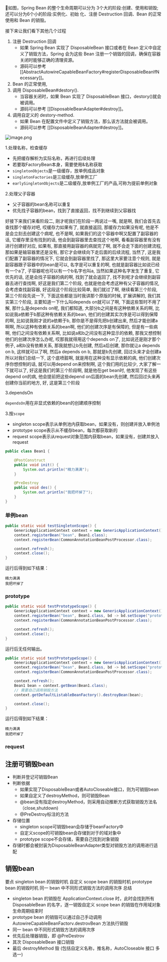 如图，Spring Bean 的整个生命周期可以分为 3个大的阶段:创建、使用和销毁;还可以分为6个小的阶段:实例化、初始
化、注册 Destruction 回调、Bean 的正常使用和 Bean 的销毁。

接下来让我们看下其他几个过程
1. 注册 Destruction 回调
	- 如果 Spring Bean 实现了 DisposableBean 接口或者在 Bean 定义中自定义了销毁方法，Spring 会为这些 Bean 注册一个销毁的回调，确保在容器关闭时能够正确的清理资源。
	- 源码可以参考 [[AbstractAutowireCapableBeanFactory#registerDisposableBeanlfNecessary]]。
2. Bean 的正常使用,
3. 调用 DisposableBean#destory().
	- 当容器关闭时，如果 Bean 实现了 DisposableBean 接口，destory()就会被调用。
	- 源码可以参考 [[DisposableBeanAdapter#destroy]]。
1. 调用自定义的 destory-method.
	- 如果 Bean 在配置文件中定义了销毁方法，那么该方法就会被调用。
	- 源码可以参考 [[DisposableBeanAdapter#destroy]]。



![image.png](https://gitee.com/ycfan/images/raw/master/img/20231215194322.png)

1.处理名称，检查缓存

  - 先把缓存解析为实际名称，再进行后续处理
  - 若要取FactoryBean本身，需要使用&名称获取
  - `singletonObjects`是一级缓存，放单例成品对象
  - `singletonFactories`是三级缓存,放单例工厂
  - `earlySingletonObjects`是二级缓存,放单例工厂的产品,可称为提前单例对象

2.处理父子容器
  - 父子容器的bean名称可以重复
  - 优先找子容器的bean，找到了直接返回，找不到继续到父容器找

好接下来我们来看阶段二, 刚才呢我们在阶段一两说过一嘴, 就是啊, 我们会首先去查找那个缓存对吧, 哎缓存力如果有了, 就直接返回, 那缓存力如果没有呢, 他是不是会立刻去创建这个病呢, 也不是啊, 如果我们的这个容器中啊又配置了副容器的话, 它缓存里没有找到的话, 他会到副容器里去查找这个地啊, 看看副容器里有没有进行创建好对应, 如果有, 那直接用副容器的病就完了啊, 就不会走下面的创建流程, 那如果是输容器里还是没有, 那它才会继续向下走后面的后续流程, 当然了, 这是我们配置了副容器的情况下, 它就会到副容器里找了, 那这里大家要注意个规则, 就是副容器跟子容器中的bean是可以, 名字是可以重复的啊, 也就是副容器比如说已经有一个a了, 子容器呢也可以有一个b名字也叫a, 当然如果这种名字发生了重复, 它优先的话, 还是会找子容器的病的啊, 找到了就会返回了, 找不到呢才会继续到副容器去进行查找啊, 好这是我们第二个阶段, 也就是他会考虑这种有父子容器的情况, 会考虑查找副容器, 好这段这个阶段比较简单, 我们就过了啊, 继续看第三个阶段, 第三个阶段先说一下, 下面这些都是当时我讲那个原版的时候, 扩展讲解的, 我们其实第三个阶段, 主要知道一下什么叫depends on就可以了啊, 下面这些暂时不用了解, 那什么是depends on呢, 我们都知道, 大部分b之间是有这种依赖关系的啊, 比如说我a依赖于b那这种有依赖关系的bean, 他们的创建其实次序是可以得到保障的啊, 比如说我刚才说的a依赖于b, 那你是不是得先把b创建出来, 然后才能创建a啊啊, 所以这种有依赖关系的bean啊, 他们的创建次序是有保障的, 但是有一些病啊, 他们之间没有依赖关系啊, 比如说a和b之间没有这种显示的依赖, 那我又想控制他们的创建次序怎么办呢, 哎那我就得用这个depends on了, 比如说还是刚才那个例子, a和b没有依赖关系, 那我就想让b先创建, 然后a后创建, 那你就让a depends on b, 这样就可以了啊, 然后a depends on b, 那就是b先创建, 回过头来才会创建a所以对我们总结一下, 这个底喷脏啊, 就是用在这种没有显示依赖的病, 他们创建次序你想控制的话, 就可以用depend on来控制啊, 这个我们用的比较少, 大家了解一下就可以了, 好这是我们的第三个阶段啊, 就是他在get bean时, 他发现了有这些depend on的病, 他会提前把这些depend on后面的bean先创建, 然后回过头来再创建你当前的地方, 好, 这是第三个阶段


3.dependsOn

`dependsOn`用在非显式依赖的bean的创建顺序控制

3.按`scope`

- singleton scope表示从单例池内获取bean，如果没有，则创建并放入单例池
- prototype scope表示从不缓存bean，每次都获取新的
- request scope表示从request对象范围内获取bean，如果没有，创建并放入request

```java
public class Bean1 {

    @PostConstruct
    public void init() {
        System.out.println("精力满满");
    }

    @PreDestroy
    public void des() {
        System.out.println("我把坏掉了");
    }
}
```
### 单例bean
```java
public static void testSingletonScope() {
    GenericApplicationContext context = new GenericApplicationContext();
    context.registerBean("bean", Bean1.class);
    context.registerBean(CommonAnnotationBeanPostProcessor.class);

    context.refresh();
    context.close();
}
```

运行后得到如下结果：
```plainText
精力满满
我把坏掉了
```
### prototype
```java
public static void testPrototypeScope() {
    GenericApplicationContext context = new GenericApplicationContext();
    context.registerBean("bean", Bean1.class, bd -> bd.setScope("prototype"));
    context.registerBean(CommonAnnotationBeanPostProcessor.class);

    context.refresh();
    context.close();
}
```
运行后无任何输出。

```java
public static void testPrototypeScope() {
    GenericApplicationContext context = new GenericApplicationContext();
    context.registerBean("bean", Bean1.class, bd -> bd.setScope("prototype"));
    context.registerBean(CommonAnnotationBeanPostProcessor.class);

    context.refresh();
    Bean1 bean = context.getBean(Bean1.class);
    // 需要自己调用销毁方法
    context.getDefaultListableBeanFactory().destroyBean(bean);

    context.close();
}
```
运行后得到如下结果：
```
精力满满
我把坏掉了
```

### request

## 注册可销毁bean

- 判断并登记可销毁Bean
 - 判断依据
   - 如果实现了DisposableBean或者AutoCloseable接口，则为可销毁bean
   - 如果自定义了destroyMethod，则可销毁Bean
   - @bean没有指定destroyMethod，则采用自动推断方式获取销毁方法名（close,shutdown)
   - @PreDestroy标注的方法
- 存储位置
  - singleton scope可销毁bean会存储于beanFactory中
  - 自定义scope的可销毁bean会存储到对于的域对象中
  - prototype scope不会存储，需要自己找到对象销毁
- 存储时都会被封装为DisposableBeanAdapter类型对销毁方法的调用进行适配



## 销毁bean

要点
  singleton bean 的销毁时机
  自定义 scope bean 的销毁时机
  prototype bean 的销毁时机
  同一 bean 中不同形式销毁方法的调用次序
总结
  - singleton bean 的销毁在 ApplicationContext.close 时，此时会找到所有 DisposableBean 的名字，逐一销毁自定义 scope bean 的销毁在作用域对象生命周期结束时
  - prototype bean 的销毁可以通过自己手动调用AutowireCapableBeanFactorv.destrovBean 方法执行销毁
  - 同一 bean 中不同形式销毁方法的调用次序
  - 优先后处理器销毁，即 @PreDestrov
  - 其次 DisposableBean 接口销毁
  - 最后 destroyMethod 毁 (包括自定义名称，推名称，AutoCloseable 接口 多选一)



